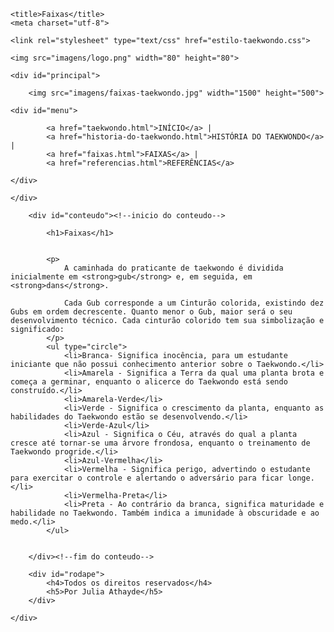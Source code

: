 <!DOCTYPE html>
<html>
<head>
	
	<title>Faixas</title>
	<meta charset="utf-8">

	<link rel="stylesheet" type="text/css" href="estilo-taekwondo.css">

	<img src="imagens/logo.png" width="80" height="80">

</head>
<body>


	<div id="principal">

		<img src="imagens/faixas-taekwondo.jpg" width="1500" height="500">

	<div id="menu">
			
			<a href="taekwondo.html">INÍCIO</a> |
			<a href="historia-do-taekwondo.html">HISTÓRIA DO TAEKWONDO</a> |
			<a href="faixas.html">FAIXAS</a> |
			<a href="referencias.html">REFERÊNCIAS</a> 
			
	</div>

	</div>

		<div id="conteudo"><!--inicio do conteudo-->

			<h1>Faixas</h1> 
			

			<p>
				A caminhada do praticante de taekwondo é dividida inicialmente em <strong>gub</strong> e, em seguida, em <strong>dans</strong>.

				Cada Gub corresponde a um Cinturão colorida, existindo dez Gubs em ordem decrescente. Quanto menor o Gub, maior será o seu desenvolvimento técnico. Cada cinturão colorido tem sua simbolização e significado:
			</p>
			<ul type="circle">
				<li>Branca- Significa inocência, para um estudante iniciante que não possui conhecimento anterior sobre o Taekwondo.</li>
				<li>Amarela - Significa a Terra da qual uma planta brota e começa a germinar, enquanto o alicerce do Taekwondo está sendo construído.</li>
				<li>Amarela-Verde</li>
				<li>Verde - Significa o crescimento da planta, enquanto as habilidades do Taekwondo estão se desenvolvendo.</li>
				<li>Verde-Azul</li>
				<li>Azul - Significa o Céu, através do qual a planta cresce até tornar-se uma árvore frondosa, enquanto o treinamento de Taekwondo progride.</li>
				<li>Azul-Vermelha</li>
				<li>Vermelha - Significa perigo, advertindo o estudante para exercitar o controle e alertando o adversário para ficar longe.</li>
				<li>Vermelha-Preta</li>
				<li>Preta - Ao contrário da branca, significa maturidade e habilidade no Taekwondo. Também indica a imunidade à obscuridade e ao medo.</li>
			</ul>


		</div><!--fim do conteudo-->

		<div id="rodape">
			<h4>Todos os direitos reservados</h4>
			<h5>Por Julia Athayde</h5>
		</div>

	</div>

		
		

</body>
</html>
